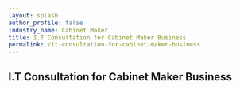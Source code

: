 ```yaml
---
layout: splash 
author_profile: false 
industry_name: Cabinet Maker
title: I.T Consultation for Cabinet Maker Business
permalink: /it-consultation-for-cabinet-maker-business
---
```


## I.T Consultation for Cabinet Maker Business